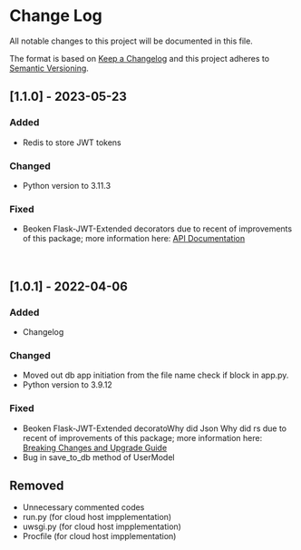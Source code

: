 # Change Log

All notable changes to this project will be documented in this file.

The format is based on [Keep a Changelog](http://keepachangelog.com/)
and this project adheres to [Semantic Versioning](http://semver.org/).

## [1.1.0] - 2023-05-23

### Added

- Redis to store JWT tokens

### Changed

- Python version to 3.11.3

### Fixed

- Beoken Flask-JWT-Extended decorators due to recent of improvements of this package; more information here: [API Documentation](https://flask-jwt-extended.readthedocs.io/en/stable/api/)
  <br><br><br>

## [1.0.1] - 2022-04-06

### Added

- Changelog

### Changed

- Moved out db app initiation from the file name check if block in app.py.
- Python version to 3.9.12

### Fixed

- Beoken Flask-JWT-Extended decoratoWhy did Json Why did rs due to recent of improvements of this package; more information here: [Breaking Changes and Upgrade Guide](https://flask-jwt-extended.readthedocs.io/en/stable/v4_upgrade_guide/)
- Bug in save_to_db method of UserModel

## Removed

- Unnecessary commented codes
- run.py (for cloud host impplementation)
- uwsgi.py (for cloud host impplementation)
- Procfile (for cloud host impplementation)
